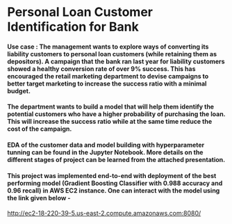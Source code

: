 # Personal Loan Customer Identification for Bank

#### Use case : The management wants to explore ways of converting its liability customers to personal loan customers (while retaining them as depositors). A campaign that the bank ran last year for liability customers showed a healthy conversion rate of over 9% success. This has encouraged the retail marketing department to devise campaigns to better target marketing to increase the success ratio with a minimal budget.

#### The department wants to build a model that will help them identify the potential customers who have a higher probability of purchasing the loan. This will increase the success ratio while at the same time reduce the cost of the campaign.

#### EDA of the customer data and model building with hyperparameter tunning can be found in the Jupyter Notebook. More details on the different stages of project can be learned from the attached presentation.

#### This project was implemented end-to-end with deployment of the best performing model (Gradient Boosting Classifier with 0.988 accuracy and 0.96 recall) in AWS EC2 instance. One can interact with the model using the link given below - 
http://ec2-18-220-39-5.us-east-2.compute.amazonaws.com:8080/
